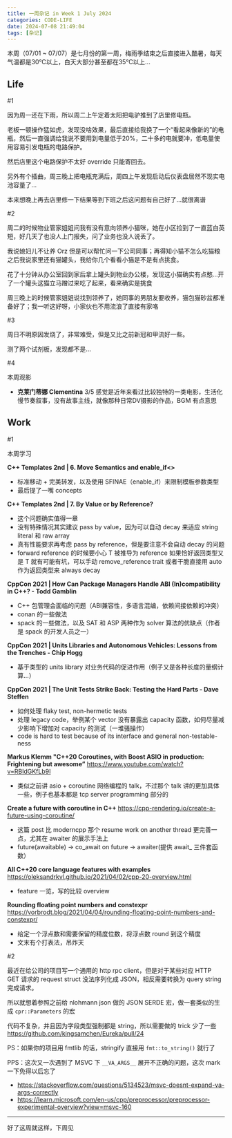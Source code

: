 ```yaml
---
title: 一周杂记 in Week 1 July 2024
categories: CODE-LIFE
date: 2024-07-08 21:49:04
tags: [杂记]
---
```

本周（07/01 ~ 07/07）是七月份的第一周，梅雨季结束之后直接进入酷暑，每天气温都是30℃以上，白天大部分甚至都在35℃以上...

## Life

\#1

因为周一还在下雨，所以周二上午定着太阳把电驴推到了店里修电瓶。

老板一顿操作猛如虎，发现没啥效果，最后直接给我换了一个“看起来像新的”的电瓶，然后一直强调给我说不要用到电量低于20%，二十多的电就要冲，低电量使用容易引发电瓶的电路保护。

然后店里这个电路保护不太好 override 只能寄回去。

另外有个插曲，周三晚上把电瓶充满后，周四上午发现启动后仪表盘居然不现实电池容量了...

本来想晚上再去店里修一下结果等到下班之后这问题有自己好了...就很离谱

\#2

周二的时候物业管家姐姐问我有没有意向领养小猫咪，她在小区捡到了一直蓝白英短，好几天了也没人上门报失，问了业务也没人说丢了。

我说媳妇儿不让养 Orz 但是可以帮忙问一下公司同事；再得知小猫不怎么吃猫粮之后我说家里还有猫罐头，我给你几个看看小猫是不是有点挑食。

花了十分钟从办公室回到家后拿上罐头到物业办公楼，发现这小猫确实有点憨...开了一个罐头这猫立马蹭过来吃了起来，看来确实是挑食

周三晚上的时候管家姐姐说找到领养了，她同事的男朋友要收养，猫包猫砂盆都准备好了；我一听这好呀，小家伙也不用流浪了直接有家咯

\#3

周日不明原因发烧了，非常难受，但是又比之前新冠和甲流好一些。

测了两个试剂板，发现都不是...

\#4

本周观影

- **克莱门蒂娜 Clementina** 3/5 感觉是近年来看过比较独特的一类电影，生活化慢节奏叙事，没有故事主线，就像那种日常DV摄影的作品，BGM 有点意思

## Work

\#1

本周学习

**C++ Templates 2nd | 6. Move Semantics and enable_if<>**

- 标准移动 + 完美转发，以及使用 SFINAE（enable_if）来限制模板参数类型
- 最后提了一嘴 concepts

**C++ Templates 2nd | 7. By Value or by Reference?**

- 这个问题确实值得一章
- 没有特殊情况其实建议 pass by value，因为可以自动 decay 来适应 string literal 和 raw array
- 真有性能要求再考虑 pass by reference，但是要注意不会自动 decay 的问题
- forward reference 的时候要小心 T 被推导为 reference 如果恰好返回类型又是 T 就有可能有坑，可以手动 remove_reference trait 或者干脆直接用 auto 作为返回类型来 always decay

**CppCon 2021 | How Can Package Managers Handle ABI (In)compatibility in C++? - Todd Gamblin**

- C++ 包管理会面临的问题（ABI兼容性，多语言混编，依赖间接依赖的冲突）
- conan 的一些做法
- spack 的一些做法，以及 SAT 和 ASP 两种作为 solver 算法的优缺点（作者是 spack 的开发人员之一）

**CppCon 2021 | Units Libraries and Autonomous Vehicles: Lessons from the Trenches - Chip Hogg**

- 基于类型的 units library 对业务代码的促进作用（例子又是各种长度的量纲计算…）

**CppCon 2021 | The Unit Tests Strike Back: Testing the Hard Parts - Dave Steffen**

- 如何处理 flaky test, non-hermetic tests
- 处理 legacy code，举例某个 vector 没有暴露出 capacity 函数，如何尽量减少影响下增加对 capacity 的测试（一堆骚操作）
- code is hard to test because of its interface and general non-testable-ness

**Markus Klemm "C++20 Coroutines, with Boost ASIO in production: Frightening but awesome”** https://www.youtube.com/watch?v=RBldGKfLb9I

- 类似之前讲 asio + coroutine 网络编程的 talk，不过那个 talk 讲的更加具体一些，例子也基本都是 tcp server programming 部分的

**Create a future with coroutine in C++** https://cpp-rendering.io/create-a-future-using-coroutine/

- 这篇 post 比 moderncpp 那个 resume work on another thread 更完善一点，尤其在 awaiter 的展示手法上
- future(awaitable) → co_await on future → awaiter(提供 await_ 三件套函数）

**All C++20 core language features with examples** https://oleksandrkvl.github.io/2021/04/02/cpp-20-overview.html

- feature 一览，写的比较 overview

**Rounding floating point numbers and constexpr** https://vorbrodt.blog/2021/04/04/rounding-floating-point-numbers-and-constexpr/

- 给定一个浮点数和需要保留的精度位数，将浮点数 round 到这个精度
- 文末有个打表法，吊炸天

\#2

最近在给公司的项目写一个通用的 http rpc client，但是对于某些对应 HTTP GET 请求的 request struct 没法序列化成 JSON，相反需要转换为 query string 完成请求。

所以就想着参照之前给 nlohmann json 做的 JSON SERDE 宏，做一套类似的生成 `cpr::Parameters` 的宏

代码不复杂，并且因为字段类型强制都是 string，所以需要做的 trick 少了一些 https://github.com/kingsamchen/Eureka/pull/24

PS：如果你的项目用 fmtlib 的话，stringify 直接用 `fmt::to_string()` 就行了

PPS：这次又一次遇到了 MSVC 下 `__VA_ARGS__` 展开不正确的问题，这次 mark 一下免得以后忘了

- https://stackoverflow.com/questions/5134523/msvc-doesnt-expand-va-args-correctly
- https://learn.microsoft.com/en-us/cpp/preprocessor/preprocessor-experimental-overview?view=msvc-160

---

好了这周就这样，下周见
